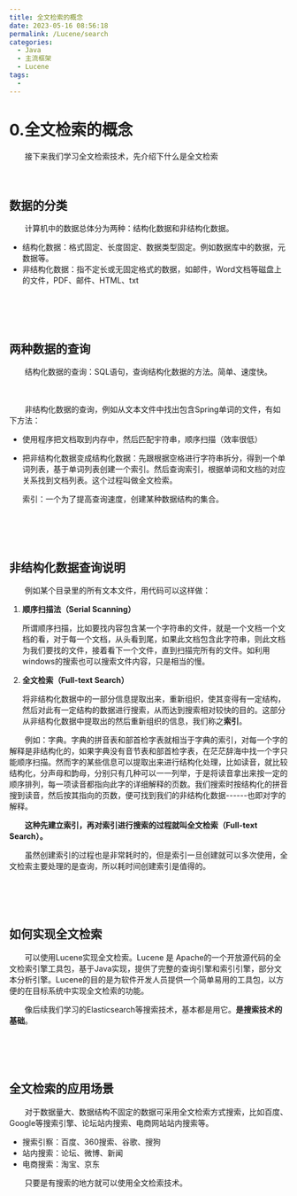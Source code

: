 ```yaml
---
title: 全文检索的概念
date: 2023-05-16 08:56:18
permalink: /Lucene/search
categories:
  - Java
  - 主流框架
  - Lucene
tags:
  - 
---
```

# 0.全文检索的概念

　　接下来我们学习全文检索技术，先介绍下什么是全文检索
<!-- more -->
　　‍

## 数据的分类

　　计算机中的数据总体分为两种：结构化数据和非结构化数据。

* 结构化数据：格式固定、长度固定、数据类型固定。例如数据库中的数据，元数据等。
* 非结构化数据：指不定长或无固定格式的数据，如邮件，Word文档等磁盘上的文件，PDF、邮件、HTML、txt

　　‍

　　‍

## 两种数据的查询

　　结构化数据的查询：SQL语句，查询结构化数据的方法。简单、速度快。

　　‍

　　非结构化数据的查询，例如从文本文件中找出包含Spring单词的文件，有如下方法：

* 使用程序把文档取到内存中，然后匹配宇符串，顺序扫描（效率很低）
* 把非结构化数据变成结构化数据：先跟根据空格进行字符串拆分，得到一个单词列表，基于单词列表创建一个索引。然后查询索引，根据单词和文档的对应关系找到文档列表。这个过程叫做全文检索。

  索引：一个为了提高查询速度，创建某种数据结构的集合。

　　‍

　　‍

## 非结构化数据查询说明

　　例如某个目录里的所有文本文件，用代码可以这样做：

1. **顺序扫描法（Serial Scanning）**

    所谓顺序扫描，比如要找内容包含某一个字符串的文件，就是一个文档一个文档的看，对于每一个文档，从头看到尾，如果此文档包含此字符串，则此文档为我们要找的文件，接着看下一个文件，直到扫描完所有的文件。如利用windows的搜索也可以搜索文件内容，只是相当的慢。
2. **全文检索（Full-text Search）**

    将非结构化数据中的一部分信息提取出来，重新组织，使其变得有一定结构，然后对此有一定结构的数据进行搜索，从而达到搜索相对较快的目的。这部分从非结构化数据中提取出的然后重新组织的信息，我们称之**索引**。

　　例如：字典。字典的拼音表和部首检字表就相当于字典的索引，对每一个字的解释是非结构化的，如果字典没有音节表和部首检字表，在茫茫辞海中找一个字只能顺序扫描。然而字的某些信息可以提取出来进行结构化处理，比如读音，就比较结构化，分声母和韵母，分别只有几种可以一一列举，于是将读音拿出来按一定的顺序排列，每一项读音都指向此字的详细解释的页数。我们搜索时按结构化的拼音搜到读音，然后按其指向的页数，便可找到我们的非结构化数据------也即对字的解释。

　　**这种先建立索引，再对索引进行搜索的过程就叫全文检索（Full-text Search）。**

　　虽然创建索引的过程也是非常耗时的，但是索引一旦创建就可以多次使用，全文检索主要处理的是查询，所以耗时间创建索引是值得的。

　　‍

　　‍

## 如何实现全文检索

　　可以使用Lucene实现全文检索。Lucene 是 Apache的一个开放源代码的全文检索引擎工具包，基于Java实现，提供了完整的查询引擎和索引引擎，部分文本分析引擎。Lucene的目的是为软件开发人员提供一个简单易用的工具包，以方便的在目标系统中实现全文检索的功能。

　　像后续我们学习的Elasticsearch等搜索技术，基本都是用它。**是搜索技术的基础**。

　　‍

　　‍

## 全文检索的应用场景

　　对于数据量大、数据结构不固定的数据可采用全文检索方式搜索，比如百度、Google等搜索引擎、论坛站内搜索、电商网站站内搜索等。

* 搜索引察：百度、360搜索、谷歌、搜狗
* 站内搜索：论坛、微博、新闻
* 电商搜索：淘宝、京东

　　只要是有搜索的地方就可以使用全文检索技术。

　　‍

　　‍

　　‍
